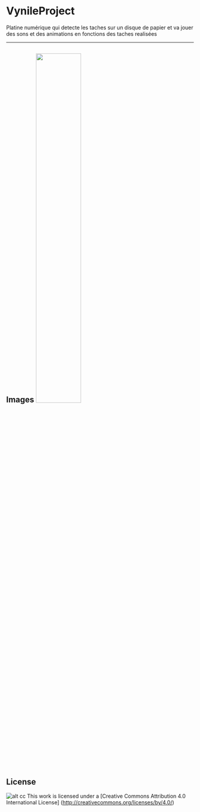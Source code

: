 # VynileProject

Platine numérique qui detecte les taches sur un disque de papier et va jouer des sons et des animations en fonctions des taches realisées

-------
Images
<img src="http://diane-delallee.fr/assets/images/ProjetVynil.png" width="49%">
------
License
-------
![alt cc](https://licensebuttons.net/l/by/3.0/88x31.png)
This work is licensed under a [Creative Commons Attribution 4.0 International License] (http://creativecommons.org/licenses/by/4.0/)

